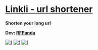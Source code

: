 # [Linkli - url shortener](https://linkli.ml)

**Shorten your long url**

**Dev: [RFPanda](https://tgme.cf/rfpanda)**

[![1](https://github.com/RFPanda/linkli-url-shortener/blob/main/assets/main.jpg)](https://linkli.ml)
[![1](https://github.com/RFPanda/linkli-url-shortener/blob/main/assets/assets(1).jpg)](https://linkli.ml)
[![1](https://github.com/RFPanda/linkli-url-shortener/blob/main/assets/assets(2).jpg)](https://linkli.ml)
